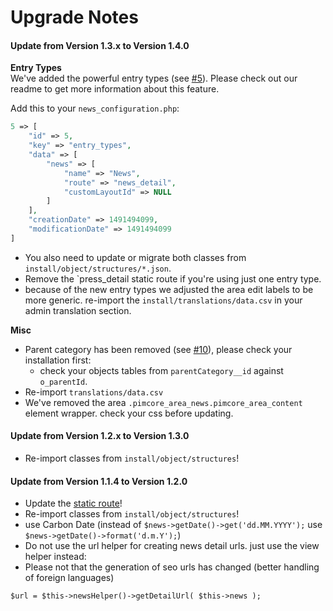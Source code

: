# Upgrade Notes

#### Update from Version 1.3.x to Version 1.4.0

**Entry Types**  
We've added the powerful entry types (see [#5](https://github.com/dachcom-digital/pimcore-news/issues/5)). Please check out our readme to get more information about this feature.

Add this to your `news_configuration.php`:
```php
5 => [
    "id" => 5,
    "key" => "entry_types",
    "data" => [
        "news" => [
            "name" => "News",
            "route" => "news_detail",
            "customLayoutId" => NULL
        ]
    ],
    "creationDate" => 1491494099,
    "modificationDate" => 1491494099
]
```
- You also need to update or migrate both classes from `install/object/structures/*.json`.
- Remove the `press_detail static route if you're using just one entry type.
- because of the new entry types we adjusted the area edit labels to be more generic. re-import the `install/translations/data.csv` in your admin translation section.

**Misc**  
- Parent category has been removed (see [#10](https://github.com/dachcom-digital/pimcore-news/issues/10)), please check your installation first:
    - check your objects tables from `parentCategory__id` against `o_parentId`.
- Re-import `translations/data.csv`
- We've removed the area `.pimcore_area_news.pimcore_area_content` element wrapper. check your css before updating.

#### Update from Version 1.2.x to Version 1.3.0
- Re-import classes from `install/object/structures`!

#### Update from Version 1.1.4 to Version 1.2.0
- Update the [static route](install/staticroutes.xml)!
- Re-import classes from `install/object/structures`!
- use Carbon Date (instead of `$news->getDate()->get('dd.MM.YYYY');` use `$news->getDate()->format('d.m.Y');`)
- Do not use the url helper for creating news detail urls. just use the view helper instead:
- Please not that the generation of seo urls has changed (better handling of foreign languages)

```
$url = $this->newsHelper()->getDetailUrl( $this->news );
```